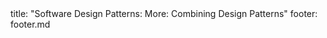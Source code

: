 <frontmatter>
title: "Software Design Patterns: More: Combining Design Patterns"
footer: footer.md
</frontmatter>

<include src="unit-inPage-asFlat.md" boilerplate />